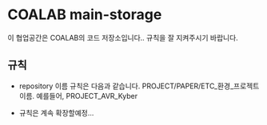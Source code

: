# COALAB main-storage

이 협업공간은 COALAB의 코드 저장소입니다.. 규칙을 잘 지켜주시기 바랍니다.

## 규칙

- repository 이름 규칙은 다음과 같습니다. PROJECT/PAPER/ETC_환경_프로젝트이름. 예를들어, PROJECT_AVR_Kyber

- 규칙은 계속 확장할예정...

<!--

**Here are some ideas to get you started:**

🙋‍♀️ A short introduction - what is your organization all about?
🌈 Contribution guidelines - how can the community get involved?
👩‍💻 Useful resources - where can the community find your docs? Is there anything else the community should know?
🍿 Fun facts - what does your team eat for breakfast?
🧙 Remember, you can do mighty things with the power of [Markdown](https://docs.github.com/github/writing-on-github/getting-started-with-writing-and-formatting-on-github/basic-writing-and-formatting-syntax)
-->
